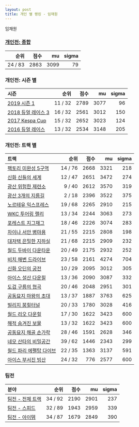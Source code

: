 ```yaml
---
layout: post
title: 개인 별 랭킹 - 임재원
---
```


임재원

### [개인전: 종합](../singles-full)

| 순위 | 점수 | mu | sigma |
|---:|---:|---:|---:|
| 24 / 83 | 2863 | 3099 | 79 |

### 개인전: 시즌 별

| 시즌 | 순위 | 점수 | mu | sigma |
|:---|---:|---:|---:|---:|
| [2019 시즌 1](../singles-s2019_1) | 11 / 32 | 2789 | 3077 | 96 |
| [2018 듀얼 레이스 3](../singles-s2018_1) | 16 / 32 | 2561 | 3012 | 150 |
| [2017 Kespa Cup](../singles-s2017_2) | 15 / 32 | 2652 | 3023 | 124 |
| [2016 듀얼 레이스](../singles-s2016_1) | 13 / 32 | 2534 | 3148 | 205 |

### 개인전: 트랙 별

| 트랙 | 순위 | 점수 | mu | sigma |
|:---|---:|---:|---:|---:|
| [팩토리 미완성 5구역](../district5) | 14 / 76 | 2668 | 3321 | 218 |
| [신화 신들의 세계](../shinsegye) | 12 / 47 | 2651 | 3472 | 274 |
| [광산 위험한 제련소](../jeryeonso) | 9 / 40 | 2612 | 3570 | 319 |
| [광산 3개의 지름길](../gwangsamji) | 2 / 18 | 2396 | 3522 | 375 |
| [노르테유 익스프레스](../noex) | 19 / 68 | 2265 | 2910 | 215 |
| [WKC 투어링 랠리](../rally) | 13 / 34 | 2244 | 3063 | 273 |
| [포레스트 지그재그](../zigzag) | 18 / 46 | 2226 | 3074 | 283 |
| [차이나 서안 병마용](../byeongma) | 21 / 55 | 2215 | 2808 | 198 |
| [대저택 은밀한 지하실](../jeotaek) | 21 / 68 | 2215 | 2909 | 232 |
| [월드 두바이 다운타운](../dubai) | 20 / 49 | 2175 | 2932 | 252 |
| [비치 해변 드라이브](../haebyun) | 23 / 58 | 2161 | 4274 | 704 |
| [신화 오딘의 궁전](../odin) | 10 / 29 | 2095 | 3012 | 305 |
| [아이스 설산 다운힐](../seolsan) | 13 / 36 | 2090 | 3087 | 332 |
| [도검 구름의 협곡](../hyupgog) | 20 / 46 | 2048 | 2951 | 301 |
| [공동묘지 마왕의 초대](../mawang) | 13 / 37 | 1887 | 3763 | 625 |
| [빌리지 붐힐터널](../boomhill) | 20 / 33 | 1780 | 3028 | 416 |
| [월드 리오 다운힐](../rio) | 17 / 30 | 1622 | 3423 | 600 |
| [해적 숨겨진 보물](../haesumbo) | 13 / 32 | 1622 | 3423 | 600 |
| [공동묘지 해골 손가락](../haeson) | 28 / 46 | 1591 | 2628 | 346 |
| [네모 산타의 비밀공간](../santa) | 39 / 62 | 1446 | 2343 | 299 |
| [월드 파리 에펠탑 다이브](../eifel) | 22 / 35 | 1363 | 3137 | 591 |
| [아이스 부서진 빙산](../boobing) | 24 / 32 | 776 | 2577 | 600 |

### 팀전

| 분야 | 순위 | 점수 | mu | sigma |
|:---|---:|---:|---:|---:|
| [팀전 - 전체 트랙](../team-full) | 34 / 92 | 2190 | 2901 | 237 |
| [팀전 - 스피드](../team-speed) | 32 / 89 | 1943 | 2959 | 339 |
| [팀전 - 아이템](../team-item) | 34 / 87 | 1679 | 2849 | 390 |

